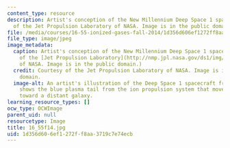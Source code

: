 ```yaml
---
content_type: resource
description: Artist's conception of the New Millennium Deep Space 1 spacecraft. Courtesy
  of the Jet Propulsion Laboratory of NASA. Image is in the public domain.
file: /media/courses/16-55-ionized-gases-fall-2014/1d356d606ef1272ff8aa3719c7e74ecb_16_55f14.jpg
file_type: image/jpeg
image_metadata:
  caption: Artist's conception of the New Millennium Deep Space 1 spacecraft. (Courtesy
    of the [Jet Propulsion Laboratory](http://nmp.jpl.nasa.gov/ds1/img/newds1.gif)
    of NASA. Image is in the public domain.)
  credit: Courtesy of the Jet Propulsion Laboratory of NASA. Image is in the public
    domain.
  image-alt: An artist's illustration of the Deep Space 1 spacecraft from behind that
    shows the blue plasma tail from the ion propulsion system that moves the craft
    toward a distant galaxy.
learning_resource_types: []
ocw_type: OCWImage
parent_uid: null
resourcetype: Image
title: 16_55f14.jpg
uid: 1d356d60-6ef1-272f-f8aa-3719c7e74ecb
---
```

